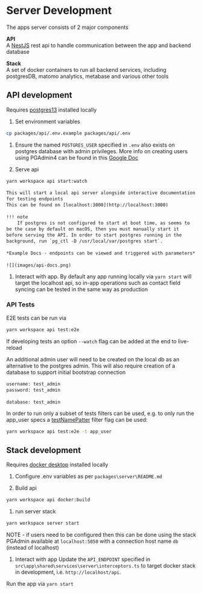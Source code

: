 # Server Development

The apps server consists of 2 major components

**API**  
A [NestJS](https://docs.nestjs.com) rest api to handle communication between the app and backend database

**Stack**   
A set of docker containers to run all backend services, including postgresDB, matomo analytics, metabase and various other tools

## API development
Requires [postgres13](https://www.postgresql.org/download/) installed locally

1. Set environment variables
```bash
cp packages/api/.env.example packages/api/.env
```

1. Ensure the named `POSTGRES_USER` specified in `.env` also exists on postgres database with admin privileges. More info on creating users using PGAdmin4 can be found in this [Google Doc](https://docs.google.com/document/d/1YLxLQfr0UC0VdA-fVOVeKSnHaVySi2gQ7FCLQQozqv8/edit?usp=sharing)

2. Serve api
  ```bash
  yarn workspace api start:watch
  ```

    This will start a local api server alongside interactive documentation for testing endpoints
    This can be found on [localhost:3000](http://localhost:3000)

    !!! note
        If postgres is not configured to start at boot time, as seems to be the case by default on macOS, then you must manually start it before serving the API. In order to start postgres running in the background, run `pg_ctl -D /usr/local/var/postgres start`.

    *Example Docs - endpoints can be viewed and triggered with parameters*

    ![](images/api-docs.png)

1. Interact with app.
By default any app running locally via `yarn start` will target the localhost api, so in-app operations such as contact field syncing can be tested in the same way as production

### API Tests
E2E tests can be run via
```sh
yarn workspace api test:e2e
```
If developing tests an option `--watch` flag can be added at the end to live-reload

An additional admin user will need to be created on the local db as an alternative to the postgres admin. This will also require creation of a database to support initial bootstrap connection

```
username: test_admin
password: test_admin

database: test_admin
```

In order to run only a subset of tests filters can be used, e.g. to only run the app_user specs a [testNamePatter](https://jestjs.io/docs/cli#--testnamepatternregex) filter flag can be used:
```sh
yarn workspace api test:e2e -t app_user
```


## Stack development
Requires [docker desktop](https://www.docker.com/products/docker-desktop/) installed locally

1. Configure .env variables as per `packages\server\README.md`
   
2. Build api
```bash
yarn workspace api docker:build
```

1. run server stack
```bash
yarn workspace server start
```
NOTE - if users need to be configured then this can be done using the stack PGAdmin available at `localhost:5050` with a connection host name `db` (instead of localhost)


1. Interact with app
Update the `API_ENDPOINT` specified in `src\app\shared\services\server\interceptors.ts` to target docker stack in development, i.e. `http://localhost/api`.

Run the app via `yarn start`